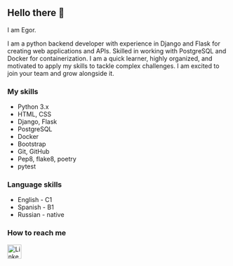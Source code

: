 ## Hello there 👋

I am Egor.

I am a python backend developer with experience in Django and Flask for creating web applications and APIs. Skilled in working with PostgreSQL and Docker for containerization. I am a quick learner, highly organized, and motivated to apply my skills to tackle complex challenges. I am excited to join your team and grow alongside it.
### My skills

- Python 3.x
- HTML, CSS
- Django, Flask
- PostgreSQL
- Docker
- Bootstrap
- Git, GitHub
- Pep8, flake8, poetry
- pytest
  
### Language skills
- English - C1
- Spanish - B1
- Russian - native

### How to reach me

<a href="https://www.linkedin.com/in/cherund/">
  <img width="32px" height="32px" src="https://user-images.githubusercontent.com/1062217/156883182-04f70b8b-44b4-493b-8ba0-dae93b310a40.png" alt="LinkedIn" />
</a>
